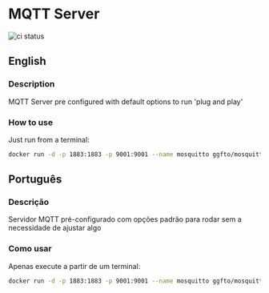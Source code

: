 # MQTT Server

![ci status](https://github.com/ggfto/mosquitto/actions/workflows/ci.yml/badge.svg?branch=main)

## English

### Description
MQTT Server pre configured with default options to run 'plug and play'

### How to use

Just run from a terminal:
```sh
docker run -d -p 1883:1883 -p 9001:9001 --name mosquitto ggfto/mosquitto:latest
```

## Português

### Descrição
Servidor MQTT pré-configurado com opções padrão para rodar sem a necessidade de ajustar algo

### Como usar

Apenas execute a partir de um terminal:
```sh
docker run -d -p 1883:1883 -p 9001:9001 --name mosquitto ggfto/mosquitto:latest
```

